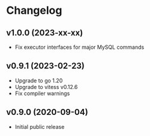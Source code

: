 # Changelog

## v1.0.0 (2023-xx-xx)
- Fix executor interfaces for major MySQL commands

## v0.9.1 (2023-02-23)
- Upgrade to go 1.20
- Upgrade to vitess v0.12.6
- Fix compiler warnings

## v0.9.0 (2020-09-04)
- Initial public release  
